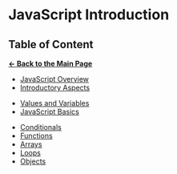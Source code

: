 # JavaScript Introduction

## Table of Content

[**&larr; Back to the Main Page**](./../README.md)

<div></div>

- [JavaScript Overview](./js-overview.md)
- [Introductory Aspects](./introductory-aspects.md)

<div></div>

- [Values and Variables](./variables.md)
- [JavaScript Basics](./js-basics.md)

<div></div>

- [Conditionals](./conditionals.md)
- [Functions](./functions.md)
- [Arrays](./arrays.md)
- [Loops](./loops.md)
- [Objects](./objects.md)

<div></div>
